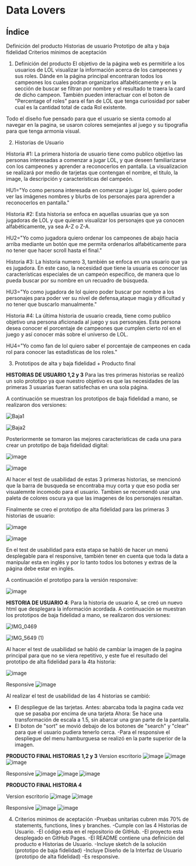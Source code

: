 # Data Lovers

## Índice
Definición del producto
Historias de usuario
Prototipo de alta y baja fidelidad
Criterios minimos de aceptación 

1. Definición del producto
  El objetivo de la página web es permitirle a los usuarios de LOL visualizar la información acerca de los campeones y sus roles. 
  Dánde en la página principal encontraran todos los campeones los cuales podran organizarlos alfabéticamente y en la sección de buscar se filtran por nombre y el resultado te traera la card de dicho campeon. También pueden interactuar con el boton de "Percentage of roles" para el fan de LOL que tenga curiosidad por saber cual es la cantidad total de cada Rol existente.
  
  Todo el diseño fue pensado para que el usuario se sienta comodo al navegar en la pagina, se usaron colores semejantes al juego y su tipografia para que tenga armonia visual.
  
  


2. Historias de Usuario

Historia #1: La primera historia de usuario tiene como publico objetivo las personas interesadas a comenzar a jugar LOL, y que deseen familiarizarse con los campeones y aprender a reconocerlos en pantalla. La visualizacion se realizará por medio de tarjetas que contengan el nombre, el titulo, la image, la descripción y características del campeón.

 HU1="Yo como persona interesada en comenzar a jugar lol, quiero poder ver las imágenes nombres y blurbs de los personajes para aprender a reconocerlos en pantalla."

 Historia #2: Esta historia se enfoca en aquellas usuarias que ya son jugadoras de LOL y que quieran visualizar los personajes que ya conocen alfabéticamente, ya sea A-Z o Z-A.

 HU2="Yo como jugadora quiero ordenar los campeones de abajo hacia arriba mediante un botón que me permita ordenarlos alfabéticamente para no tener que hacer scroll hasta el final."

Historia #3: La historia numero 3, también se enfoca en una usuario que ya es jugadora. En este caso, la necesidad que tiene la usuaria es conocer las características especiales de un campeón específico, de manera que lo pueda buscar por su nombre en un recuadro de búsqueda.

 HU3="Yo como jugadora de lol quiero poder buscar por nombre a los personajes para poder ver su nivel de defensa,ataque magia y dificultad y no tener que buscarlo manualmente."
    
Historia #4: La última historia de usuario creada, tiene como publico objetivo una persona aficionada al juego y sus personajes. Esta persona desea conocer el porcentaje de campeones que cumplen cierto rol en el juego y así conocer más sobre el universo de LOL.

 HU4="Yo como fan de lol quiero saber el porcentaje de campeones en cada rol para conocer las estadísticas de los roles."
    
    

3. Prototipos de alta y baja fidelidad + Producto final

**HISTORIAS DE USUARIO 1,2 y 3** Para las tres primeras historias se realizó un solo prototipo ya que nuestro objetivo es que las necesidades de las primeras 3 usuarias fueran satisfechas en una sola página.

A continuación se muestran los prototipos de baja fidelidad a mano, se realizaron dos versiones:

  ![Baja1](https://user-images.githubusercontent.com/116685936/234927681-ab282f00-0df3-4f57-a739-734f205e51ea.jpg)


  ![Baja2](https://user-images.githubusercontent.com/116685936/234928022-63aa1c8e-de77-41b8-b8cc-e858ec9c2b8c.jpg)


Posteriormente se tomaron las mejores caracteristicas de cada una para crear un prototipo de baja fidelidad digital:

 ![image](https://user-images.githubusercontent.com/116685936/234928342-24709378-bf21-4a88-93dd-da9e5d07d44f.png)

 ![image](https://user-images.githubusercontent.com/116685936/234928840-d19e326f-c4a2-448d-9c29-ba3f5307b8f3.png)


 Al hacer el test de usabilidad de estas 3 primeras historias, se mencionó que la barra de busqueda se encontraba muy corta y que eso podia ser visualemnte incomodo para el usuario. Tambien se recomendó usar una paleta de colores oscura ya que las imagenes de los personajes resaltan.


 Finalmente se creo el prototipo de alta fidelidad para las primeras 3 historias de usuario:

 

  ![image](https://user-images.githubusercontent.com/116685936/234933569-f6cd29c2-7232-4d70-9719-d7e0f5dee124.png)

  ![image](https://user-images.githubusercontent.com/116685936/234930302-817b2953-5669-4e01-8f50-46edbc9f5aac.png)

En el test de usabilidad para esta etapa se habló de hacer un menú desplegable para el responsive, también tener en cuenta que toda la data a manipular esta en inglés y por lo tanto todos los botones y extras de la página debe estar en inglés.

A continuación el prototipo para la versión responsive:

  ![image](https://user-images.githubusercontent.com/116685936/234933763-63875ef6-d09c-44cb-aef0-c713c0a8d82a.png)


**HISTORIA DE USUARIO 4**: Para la historia de usuario 4, se creó un nuevo html que desplegara la información acordada.
A continuación se muestran los prototipos de baja fidelidad a mano, se realizaron dos versiones:

![IMG_0469](https://user-images.githubusercontent.com/116685936/234936260-4c27d492-3236-4b31-bf0b-defb0dfb9f8c.jpg)

![IMG_5649 (1)](https://user-images.githubusercontent.com/116685936/234936338-161b0e18-a104-4842-8ddc-6374e6ee1421.jpg)

Al hacer el test de usabilidad se habló de cambiar la imagen de la pagina principal para que no se viera repetitivo, y este fue el resultado del prototipo de alta fidelidad para la 4ta historia:

![image](https://user-images.githubusercontent.com/127060183/234938440-bf7c86fb-9243-47df-8f67-e2ea159f421b.png)

Responsive
![image](https://user-images.githubusercontent.com/127060183/234936862-e4bda829-e68d-4f1c-b620-a1eeff9f26a7.png)


Al realizar el test de usabilidad de las 4 historias se cambió:

- El despliegue de las tarjetas. Antes: abarcaba toda la pagina cada vez que se pasaba por encima de una tarjeta Ahora: Se hace una transformación de escala a 1.5, sin abarcar una gran parte de la pantalla.
- El boton de "sort" se movió debajo de los botones de "search" y "clear" para que el usuario pudiera tenerlo cerca.
-Para el responsive el despliegue del menu hamburguesa se realizó en la parte superior de la imagen.

**PRODUCTO FINAL HISTORIAS 1,2 y 3**
Version escritorio 
![image](https://user-images.githubusercontent.com/127060183/234939570-60aa7de0-6687-4f79-82ad-832c75205a76.png)
![image](https://user-images.githubusercontent.com/127060183/234940156-00ea1228-825b-45e1-b736-74b457a7a387.png)
![image](https://user-images.githubusercontent.com/127060183/234941730-33704896-fde3-42e3-a827-407bbc53a30f.png)

Responsive
![image](https://user-images.githubusercontent.com/127060183/234942903-1c082344-0059-40af-a9a6-2bc520ada773.png)
![image](https://user-images.githubusercontent.com/127060183/234943142-92bef609-a745-4fa4-933a-328615460727.png)
![image](https://user-images.githubusercontent.com/127060183/234943479-b016887a-3969-4986-a0b5-aca863b7fb9c.png)

**PRODUCTO FINAL HISTORIA 4**

Version escritorio
![image](https://user-images.githubusercontent.com/116685936/234940093-fc0e19e1-33ab-4664-8f4b-bcb15874bb8e.png)
![image](https://user-images.githubusercontent.com/116685936/234940409-841f26c5-5b67-4f96-977d-708f8b881883.png)

Responsive 
![image](https://user-images.githubusercontent.com/116685936/234940726-fcf6f654-a7f3-497e-a2a0-71912ae9af4f.png)
![image](https://user-images.githubusercontent.com/116685936/234940888-7dd1eb24-936d-471e-8bb4-75a1dafc67eb.png)

4. Criterios minimos de aceptación
-Pruebas unitarias cubren más 70% de statements, functions, lines y branches.
-Cumple con las 4 Historias de Usuario.
-El código esta en el repositorio de GitHub.
-El proyecto esta desplegado en GitHub Pages.
-El README contiene una definición del producto e Historias de Usuario.
-Incluye sketch de la solución (prototipo de baja fidelidad)
-Incluye Diseño de la Interfaz de Usuario (prototipo de alta fidelidad)
-Es responsive.
